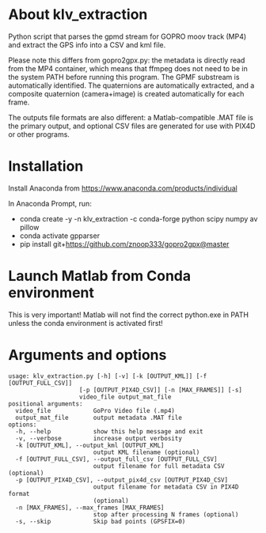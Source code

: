 # About klv_extraction

Python script that parses the gpmd stream for GOPRO moov track (MP4) and extract the GPS info into a CSV and kml file.  

Please note this differs from gopro2gpx.py: the metadata is directly read from the MP4 container, which means that ffmpeg does not need to be in the system PATH before running this program. The GPMF substream is automatically identified. The quaternions are automatically extracted, and a composite quaternion (camera+image) is created automatically for each frame. 

The outputs file formats are also different: a Matlab-compatible .MAT file is the primary output, and optional CSV files are generated for use with PIX4D or other programs.

# Installation

Install Anaconda from https://www.anaconda.com/products/individual

In Anaconda Prompt, run:
* conda create -y -n klv_extraction -c conda-forge   python scipy numpy av pillow
* conda activate gpparser
* pip install git+https://github.com/znoop333/gopro2gpx@master

# Launch Matlab from Conda environment

This is very important! Matlab will not find the correct python.exe in PATH unless the conda environment is activated first!

# Arguments and options

```
usage: klv_extraction.py [-h] [-v] [-k [OUTPUT_KML]] [-f [OUTPUT_FULL_CSV]]
                    [-p [OUTPUT_PIX4D_CSV]] [-n [MAX_FRAMES]] [-s]
                    video_file output_mat_file
positional arguments:
  video_file            GoPro Video file (.mp4)
  output_mat_file       output metadata .MAT file
options:
  -h, --help            show this help message and exit
  -v, --verbose         increase output verbosity
  -k [OUTPUT_KML], --output_kml [OUTPUT_KML]
                        output KML filename (optional)
  -f [OUTPUT_FULL_CSV], --output_full_csv [OUTPUT_FULL_CSV]
                        output filename for full metadata CSV (optional)
  -p [OUTPUT_PIX4D_CSV], --output_pix4d_csv [OUTPUT_PIX4D_CSV]
                        output filename for metadata CSV in PIX4D format
                        (optional)
  -n [MAX_FRAMES], --max_frames [MAX_FRAMES]
                        stop after processing N frames (optional)
  -s, --skip            Skip bad points (GPSFIX=0)
```  



